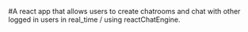 #A react app that allows users to create chatrooms and chat with other logged in users in real_time / using reactChatEngine.
